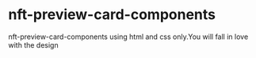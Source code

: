 # nft-preview-card-components
nft-preview-card-components using html and css only.You will fall in love with the design
